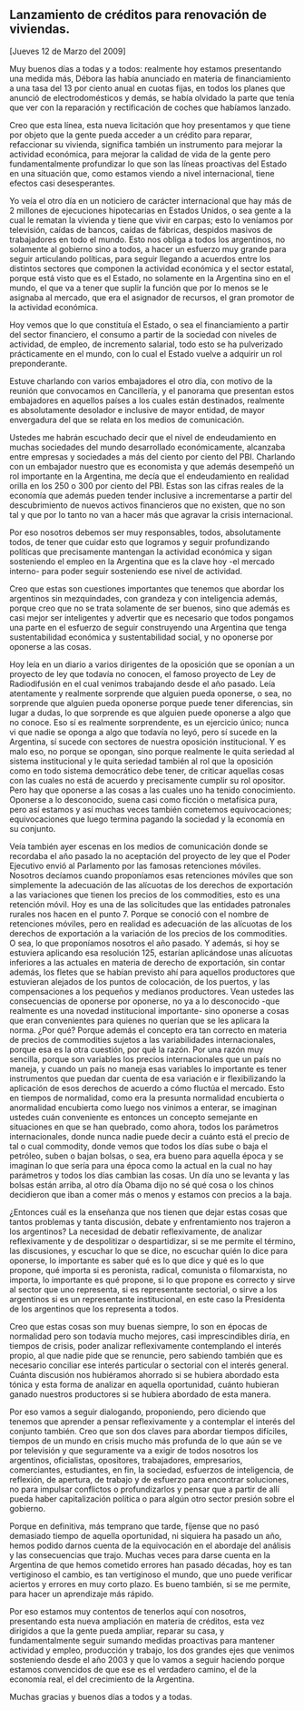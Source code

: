 Lanzamiento de créditos para renovación de viviendas.
-----------------------------------------------------

[Jueves 12 de Marzo del 2009]

Muy buenos días a todas y a todos: realmente hoy estamos presentando una
medida más, Débora las había anunciado en materia de financiamiento a
una tasa del 13 por ciento anual en cuotas fijas, en todos los planes
que anunció de electrodomésticos y demás, se había olvidado la parte que
tenía que ver con la reparación y rectificación de coches que habíamos
lanzado.

Creo que esta línea, esta nueva licitación que hoy presentamos y que
tiene por objeto que la gente pueda acceder a un crédito para reparar,
refaccionar su vivienda, significa también un instrumento para mejorar
la actividad económica, para mejorar la calidad de vida de la gente pero
fundamentalmente profundizar lo que son las líneas proactivas del Estado
en una situación que, como estamos viendo a nivel internacional, tiene
efectos casi desesperantes.

Yo veía el otro día en un noticiero de carácter internacional que hay
más de 2 millones de ejecuciones hipotecarias en Estados Unidos, o sea
gente a la cual le rematan la vivienda y tiene que vivir en carpas; esto
lo veníamos por televisión, caídas de bancos, caídas de fábricas,
despidos masivos de trabajadores en todo el mundo. Esto nos obliga a
todos los argentinos, no solamente al gobierno sino a todos, a hacer un
esfuerzo muy grande para seguir articulando políticas, para seguir
llegando a acuerdos entre los distintos sectores que componen la
actividad económica y el sector estatal, porque está visto que es el
Estado, no solamente en la Argentina sino en el mundo, el que va a tener
que suplir la función que por lo menos se le asignaba al mercado, que
era el asignador de recursos, el gran promotor de la actividad
económica.

Hoy vemos que lo que constituía el Estado, o sea el financiamiento a
partir del sector financiero, el consumo a partir de la sociedad con
niveles de actividad, de empleo, de incremento salarial, todo esto se ha
pulverizado prácticamente en el mundo, con lo cual el Estado vuelve a
adquirir un rol preponderante.

Estuve charlando con varios embajadores el otro día, con motivo de la
reunión que convocamos en Cancillería, y el panorama que presentan estos
embajadores en aquellos países a los cuales están destinados, realmente
es absolutamente desolador e inclusive de mayor entidad, de mayor
envergadura del que se relata en los medios de comunicación.

Ustedes me habrán escuchado decir que el nivel de endeudamiento en
muchas sociedades del mundo desarrollado económicamente, alcanzaba entre
empresas y sociedades a más del ciento por ciento del PBI. Charlando con
un embajador nuestro que es economista y que además desempeñó un rol
importante en la Argentina, me decía que el endeudamiento en realidad
orilla en los 250 o 300 por ciento del PBI. Estas son las cifras reales
de la economía que además pueden tender inclusive a incrementarse a
partir del descubrimiento de nuevos activos financieros que no existen,
que no son tal y que por lo tanto no van a hacer más que agravar la
crisis internacional.

Por eso nosotros debemos ser muy responsables, todos, absolutamente
todos, de tener que cuidar esto que logramos y seguir profundizando
políticas que precisamente mantengan la actividad económica y sigan
sosteniendo el empleo en la Argentina que es la clave hoy -el mercado
interno- para poder seguir sosteniendo ese nivel de actividad.

Creo que estas son cuestiones importantes que tenemos que abordar los
argentinos sin mezquindades, con grandeza y con inteligencia además,
porque creo que no se trata solamente de ser buenos, sino que además es
casi mejor ser inteligentes y advertir que es necesario que todos
pongamos una parte en el esfuerzo de seguir construyendo una Argentina
que tenga sustentabilidad económica y sustentabilidad social, y no
oponerse por oponerse a las cosas.

Hoy leía en un diario a varios dirigentes de la oposición que se oponían
a un proyecto de ley que todavía no conocen, el famoso proyecto de Ley
de Radiodifusión en el cual venimos trabajando desde el año pasado. Leía
atentamente y realmente sorprende que alguien pueda oponerse, o sea, no
sorprende que alguien pueda oponerse porque puede tener diferencias, sin
lugar a dudas, lo que sorprende es que alguien puede oponerse a algo que
no conoce. Eso sí es realmente sorprendente, es un ejercicio único;
nunca vi que nadie se oponga a algo que todavía no leyó, pero sí sucede
en la Argentina, sí sucede con sectores de nuestra oposición
institucional. Y es malo eso, no porque se opongan, sino porque
realmente le quita seriedad al sistema institucional y le quita seriedad
también al rol que la oposición como en todo sistema democrático debe
tener, de criticar aquellas cosas con las cuales no está de acuerdo y
precisamente cumplir su rol opositor. Pero hay que oponerse a las cosas
a las cuales uno ha tenido conocimiento. Oponerse a lo desconocido,
suena casi como ficción o metafísica pura, pero así estamos y así muchas
veces también cometemos equivocaciones; equivocaciones que luego termina
pagando la sociedad y la economía en su conjunto.

Veía también ayer escenas en los medios de comunicación donde se
recordaba el año pasado la no aceptación del proyecto de ley que el
Poder Ejecutivo envió al Parlamento por las famosas retenciones móviles.
Nosotros decíamos cuando proponíamos esas retenciones móviles que son
simplemente la adecuación de las alícuotas de los derechos de
exportación a las variaciones que tienen los precios de los commodities,
esto es una retención móvil. Hoy es una de las solicitudes que las
entidades patronales rurales nos hacen en el punto 7. Porque se conoció
con el nombre de retenciones móviles, pero en realidad es adecuación de
las alícuotas de los derechos de exportación a la variación de los
precios de los commodities. O sea, lo que proponíamos nosotros el año
pasado. Y además, si hoy se estuviera aplicando esa resolución 125,
estarían aplicándose unas alícuotas inferiores a las actuales en materia
de derecho de exportación, sin contar además, los fletes que se habían
previsto ahí para aquellos productores que estuvieran alejados de los
puntos de colocación, de los puertos, y las compensaciones a los
pequeños y medianos productores. Vean ustedes las consecuencias de
oponerse por oponerse, no ya a lo desconocido -que realmente es una
novedad institucional importante- sino oponerse a cosas que eran
convenientes para quienes no querían que se les aplicara la norma. ¿Por
qué? Porque además el concepto era tan correcto en materia de precios de
commodities sujetos a las variabilidades internacionales, porque esa es
la otra cuestión, por qué la razón. Por una razón muy sencilla, porque
son variables los precios internacionales que un país no maneja, y
cuando un país no maneja esas variables lo importante es tener
instrumentos que puedan dar cuenta de esa variación e ir flexibilizando
la aplicación de esos derechos de acuerdo a cómo fluctúa el mercado.
Esto en tiempos de normalidad, como era la presunta normalidad
encubierta o anormalidad encubierta como luego nos vinimos a enterar, se
imaginan ustedes cuán conveniente es entonces un concepto semejante en
situaciones en que se han quebrado, como ahora, todos los parámetros
internacionales, donde nunca nadie puede decir a cuánto está el precio
de tal o cual commodity, donde vemos que todos los días sube o baja el
petróleo, suben o bajan bolsas, o sea, era bueno para aquella época y se
imaginan lo que sería para una época como la actual en la cual no hay
parámetros y todos los días cambian las cosas. Un día uno se levanta y
las bolsas están arriba, al otro día Obama dijo no sé qué cosa o los
chinos decidieron que iban a comer más o menos y estamos con precios a
la baja.

¿Entonces cuál es la enseñanza que nos tienen que dejar estas cosas que
tantos problemas y tanta discusión, debate y enfrentamiento nos trajeron
a los argentinos? La necesidad de debatir reflexivamente, de analizar
reflexivamente y de despolitizar o despartidizar, si se me permite el
término, las discusiones, y escuchar lo que se dice, no escuchar quién
lo dice para oponerse, lo importante es saber qué es lo que dice y qué
es lo que propone, qué importa si es peronista, radical, comunista o
filomarxista, no importa, lo importante es qué propone, si lo que
propone es correcto y sirve al sector que uno representa, si es
representante sectorial, o sirve a los argentinos si es un representante
institucional, en este caso la Presidenta de los argentinos que los
representa a todos.

Creo que estas cosas son muy buenas siempre, lo son en épocas de
normalidad pero son todavía mucho mejores, casi imprescindibles diría,
en tiempos de crisis, poder analizar reflexivamente contemplando el
interés propio, al que nadie pide que se renuncie, pero sabiendo también
que es necesario conciliar ese interés particular o sectorial con el
interés general. Cuánta discusión nos hubiéramos ahorrado si se hubiera
abordado esta tónica y esta forma de analizar en aquella oportunidad,
cuánto hubieran ganado nuestros productores si se hubiera abordado de
esta manera.

Por eso vamos a seguir dialogando, proponiendo, pero diciendo que
tenemos que aprender a pensar reflexivamente y a contemplar el interés
del conjunto también. Creo que son dos claves para abordar tiempos
difíciles, tiempos de un mundo en crisis mucho más profunda de lo que
aún se ve por televisión y que seguramente va a exigir de todos nosotros
los argentinos, oficialistas, opositores, trabajadores, empresarios,
comerciantes, estudiantes, en fin, la sociedad, esfuerzos de
inteligencia, de reflexión, de apertura, de trabajo y de esfuerzo para
encontrar soluciones, no para impulsar conflictos o profundizarlos y
pensar que a partir de allí pueda haber capitalización política o para
algún otro sector presión sobre el gobierno.

Porque en definitiva, más temprano que tarde, fíjense que no pasó
demasiado tiempo de aquella oportunidad, ni siquiera ha pasado un año,
hemos podido darnos cuenta de la equivocación en el abordaje del
análisis y las consecuencias que trajo. Muchas veces para darse cuenta
en la Argentina de que hemos cometido errores han pasado décadas, hoy es
tan vertiginoso el cambio, es tan vertiginoso el mundo, que uno puede
verificar aciertos y errores en muy corto plazo. Es bueno también, si se
me permite, para hacer un aprendizaje más rápido.

Por eso estamos muy contentos de tenerlos aquí con nosotros, presentando
esta nueva ampliación en materia de créditos, esta vez dirigidos a que
la gente pueda ampliar, reparar su casa, y fundamentalmente seguir
sumando medidas proactivas para mantener actividad y empleo, producción
y trabajo, los dos grandes ejes que venimos sosteniendo desde el año
2003 y que lo vamos a seguir haciendo porque estamos convencidos de que
ese es el verdadero camino, el de la economía real, el del crecimiento
de la Argentina.

Muchas gracias y buenos días a todos y a todas.

 

 
